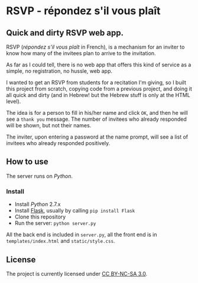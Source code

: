 # RSVP - répondez s'il vous plaît

## Quick and dirty RSVP web app.

RSVP (*répondez s'il vous plaît* in French), is a mechanism for an inviter to know how many of the invitees plan to arrive to the invitation. 

As far as I could tell, there is no web app that offers this kind of service as a simple, no registration, no hussle, web app.

I wanted to get an RSVP from students for a recitation I'm giving, so I built this project from scratch, copying code from a previous project, and doing it all quick and dirty (and in Hebrew! but the Hebrew stuff is only at the HTML level).

The idea is for a person to fill in his/her name and click `OK`, and then he will see a `thank you` message. The number of invitees who already responded will be shown, but not their names. 

The inviter, upon entering a password at the name prompt, will see a list of invitees who already responded positively.

## How to use

The server runs on *Python*. 

### Install

 *  Install *Python* 2.7.x
 *  Install [Flask](http://flask.pocoo.org/), usually by calling `pip install Flask`
 *  Clone this repository
 *  Run the server: `python server.py`
 
All the back end is included in `server.py`, all the front end is in `templates/index.html` and `static/style.css`.

## License 

The project is currently licensed under [CC BY-NC-SA 3.0](http://creativecommons.org/licenses/by-nc-sa/3.0/).